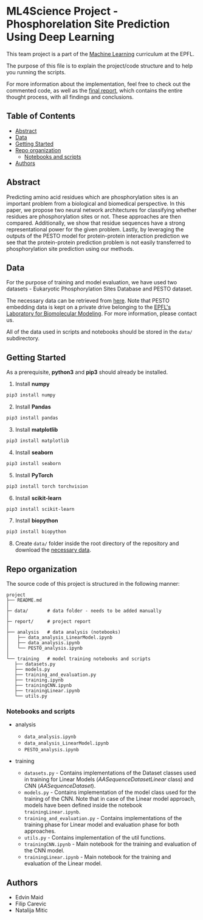 # ML4Science Project - Phosphorelation Site Prediction Using Deep Learning <!-- omit in toc -->

This team project is a part of the [Machine Learning](<https://www.epfl.ch/labs/mlo/machine-learning-cs-433> "EPFL's Machine Learning course") curriculum at the EPFL.

The purpose of this file is to explain the project/code structure and to help you running the scripts. 

For more information about the implementation, feel free to check out the commented code, as well as the [final report](report/Machine_Learning_Project_2.pdf), which contains the entire thought process, with all findings and conclusions.

## Table of Contents <!-- omit in toc -->

- [Abstract](#abstract)
- [Data](#data)
- [Getting Started](#getting-started)
- [Repo organization](#repo-organization)
	- [Notebooks and scripts](#notebooks-and-scripts)
- [Authors](#authors)

## Abstract

Predicting amino acid residues which are phosphorylation sites is an important problem from a biological and biomedical perspective. In this paper, we propose two neural network architectures for classifying whether residues are phosphorylation sites or not. These approaches are then compared. Additionally, we show that residue sequences have a strong representational power for the given problem. Lastly, by leveraging the outputs of the PESTO model for protein-protein interaction prediction we see that the protein-protein prediction problem is not easily transferred to phosphorylation site prediction using our methods.

## Data

For the purpose of training and model evaluation, we have used two datasets - Eukaryotic Phosphorylation Sites Database and PESTO dataset.

The necessary data can be retrieved from [here](https://drive.google.com/drive/folders/1eKOZOaClqz94sYwslzmfj9ndhhTpvpo3?usp=sharing). Note that PESTO embedding data is kept on a private drive belonging to the [EPFL's Laboratory for Biomolecular Modeling](https://www.epfl.ch/labs/lbm/). For more information, please contact us.

All of the data used in scripts and notebooks should be stored in the `data/` subdirectory.

## Getting Started

As a prerequisite, **python3** and **pip3** should already be installed.

1. Install **numpy**

  ```sh
  pip3 install numpy
  ```

2. Install **Pandas**

  ```sh
  pip3 install pandas
  ```

3. Install **matplotlib**

  ```sh
  pip3 install matplotlib
  ```

4. Install **seaborn**

  ```sh
  pip3 install seaborn
  ```

5. Install **PyTorch**

  ```sh
  pip3 install torch torchvision
  ```

6. Install **scikit-learn**

  ```sh
  pip3 install scikit-learn
  ```

7. Install **biopython**

  ```sh
  pip3 install biopython
  ```

8. Create `data/` folder inside the root directory of the repository and download the [necessary data](#data).

## Repo organization

The source code of this project is structured in the following manner:

```
project
├── README.md
│
├─ data/       # data folder - needs to be added manually                
│
├─ report/     # project report         
│    
├── analysis   # data analysis (notebooks)
│   ├── data_analysis_LinearModel.ipynb
│   ├── data_analysis.ipynb
│   └── PESTO_analysis.ipynb
│
└── training   # model training notebooks and scripts               
   ├── datasets.py
   ├── models.py
   ├── training_and_evaluation.py
   ├── training.ipynb
   ├── trainingCNN.ipynb
   ├── trainingLinear.ipynb
   └── utils.py

```

### Notebooks and scripts

- analysis
  - `data_analysis.ipynb`
  - `data_analysis_LinearModel.ipynb`
  - `PESTO_analysis.ipynb`

- training
  - `datasets.py` - Contains implementations of the Dataset classes used in training for Linear Models (_AASequenceDatasetLinear_ class) and CNN (_AASequenceDataset_).
  - `models.py` - Contains implementation of the model class used for the training of the CNN. Note that in case of the Linear model approach, models have been defined inside the notebook `trainingLinear.ipynb`.
  - `training_and_evaluation.py` - Contains implementations of the training phase for Linear model and evaluation phase for both approaches.
  - `utils.py` - Contains implementation of the util functions.
  - `trainingCNN.ipynb` - Main notebook for the training and evaluation of the CNN model.
  - `trainingLinear.ipynb` - Main notebook for the training and evaluation of the Linear model.

## Authors

- Edvin Maid
- Filip Carevic
- Natalija Mitic